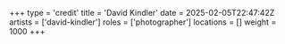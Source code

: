 +++
type = 'credit'
title = 'David Kindler'
date = 2025-02-05T22:47:42Z
artists = ['david-kindler']
roles = ['photographer']
locations = []
weight = 1000
+++
